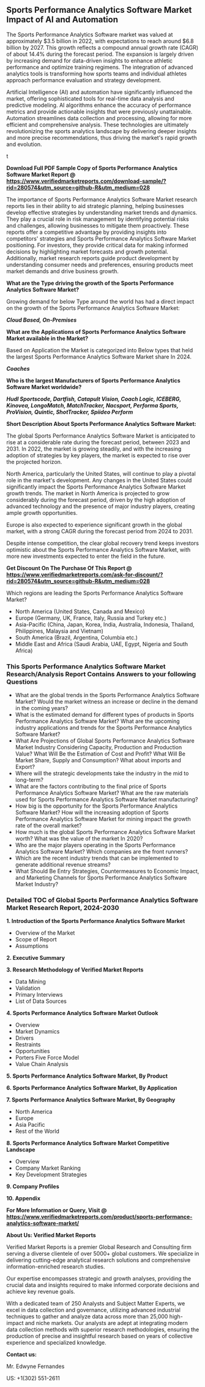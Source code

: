 <h2>Sports Performance Analytics Software Market Impact of AI and Automation</h2><p>The Sports Performance Analytics Software market was valued at approximately $3.5 billion in 2022, with expectations to reach around $6.8 billion by 2027. This growth reflects a compound annual growth rate (CAGR) of about 14.4% during the forecast period. The expansion is largely driven by increasing demand for data-driven insights to enhance athletic performance and optimize training regimens. The integration of advanced analytics tools is transforming how sports teams and individual athletes approach performance evaluation and strategy development.</p><p>Artificial Intelligence (AI) and automation have significantly influenced the market, offering sophisticated tools for real-time data analysis and predictive modeling. AI algorithms enhance the accuracy of performance metrics and provide actionable insights that were previously unattainable. Automation streamlines data collection and processing, allowing for more efficient and comprehensive analysis. These technologies are ultimately revolutionizing the sports analytics landscape by delivering deeper insights and more precise recommendations, thus driving the market's rapid growth and evolution.</p>t</p><p id="" class=""><strong>Download Full PDF Sample Copy of Sports Performance Analytics Software Market Report @ <a href="https://www.verifiedmarketreports.com/download-sample/?rid=280574&utm_source=github-R&utm_medium=028" target="_blank">https://www.verifiedmarketreports.com/download-sample/?rid=280574&utm_source=github-R&utm_medium=028</a></strong></p><p>The importance of&nbsp;Sports Performance Analytics Software Market research reports lies in their ability to aid strategic planning, helping businesses develop effective strategies by understanding market trends and dynamics. They play a crucial role in risk management by identifying potential risks and challenges, allowing businesses to mitigate them proactively. These reports offer a competitive advantage by providing insights into competitors' strategies and Sports Performance Analytics Software Market positioning. For investors, they provide critical data for making informed decisions by highlighting market forecasts and growth potential. Additionally, market research reports guide product development by understanding consumer needs and preferences, ensuring products meet market demands and drive business growth.</p><p><strong>What are the&nbsp;Type driving the growth of the Sports Performance Analytics Software Market?</strong></p><p id="" class="">Growing demand for below Type around the world has had a direct impact on the growth of the Sports Performance Analytics Software Market:</p><em><strong>Cloud Based, On-Premises</strong></em></p><strong>What are the&nbsp;Applications&nbsp;of Sports Performance Analytics Software Market available in the Market?</strong></p><p id="" class="">Based on Application the Market is categorized into Below types that held the largest Sports Performance Analytics Software Market share In 2024.</p><em><strong>Coaches</strong></em></p><strong>Who is the largest Manufacturers of Sports Performance Analytics Software Market worldwide?</strong></p><p><em><strong>Hudl Sportscode, Dartfish, Catapult Vision, Coach Logic, ICEBERG, Kinovea, LongoMatch, MatchTracker, Nacsport, Performa Sports, ProVision, Quintic, ShotTracker, Spiideo Perform</strong></em></p><p id="" class=""><strong>Short Description About Sports Performance Analytics Software Market:</strong></p><p>The global Sports Performance Analytics Software Market is anticipated to rise at a considerable rate during the forecast period, between 2023 and 2031. In 2022, the market is growing steadily, and with the increasing adoption of strategies by key players, the market is expected to rise over the projected horizon.</p><p>North America, particularly the United States, will continue to play a pivotal role in the market's development. Any changes in the United States could significantly impact the Sports Performance Analytics Software Market growth trends. The market in North America is projected to grow considerably during the forecast period, driven by the high adoption of advanced technology and the presence of major industry players, creating ample growth opportunities.</p><p>Europe is also expected to experience significant growth in the global market, with a strong CAGR during the forecast period from 2024 to 2031.</p><p>Despite intense competition, the clear global recovery trend keeps investors optimistic about the Sports Performance Analytics Software Market, with more new investments expected to enter the field in the future.</p><p id="" class=""><strong>Get Discount On The Purchase Of This Report @ <a href="https://www.verifiedmarketreports.com/ask-for-discount/?rid=280574&utm_source=github-R&utm_medium=028" target="_blank">https://www.verifiedmarketreports.com/ask-for-discount/?rid=280574&utm_source=github-R&utm_medium=028</a></strong></p>Which regions are leading the Sports Performance Analytics Software Market?</p><ul><li>North America (United States, Canada and Mexico)</li><li>Europe (Germany, UK, France, Italy, Russia and Turkey etc.)</li><li>Asia-Pacific (China, Japan, Korea, India, Australia, Indonesia, Thailand, Philippines, Malaysia and Vietnam)</li><li>South America (Brazil, Argentina, Columbia etc.)</li><li>Middle East and Africa (Saudi Arabia, UAE, Egypt, Nigeria and South Africa)</li></ul><h3 id="" class="">This Sports Performance Analytics Software Market Research/Analysis Report Contains Answers to your following Questions</h3><ul><li>What are the global trends in the Sports Performance Analytics Software Market? Would the market witness an increase or decline in the demand in the coming years?</li><li>What is the estimated demand for different types of products in Sports Performance Analytics Software Market? What are the upcoming industry applications and trends for the Sports Performance Analytics Software Market?</li><li>What Are Projections of Global Sports Performance Analytics Software Market Industry Considering Capacity, Production and Production Value? What Will Be the Estimation of Cost and Profit? What Will Be Market Share, Supply and Consumption? What about imports and Export?</li><li>Where will the strategic developments take the industry in the mid to long-term?</li><li>What are the factors contributing to the final price of Sports Performance Analytics Software Market? What are the raw materials used for Sports Performance Analytics Software Market manufacturing?</li><li>How big is the opportunity for the Sports Performance Analytics Software Market? How will the increasing adoption of Sports Performance Analytics Software Market for mining impact the growth rate of the overall market?</li><li>How much is the global Sports Performance Analytics Software Market worth? What was the value of the market In 2020?</li><li>Who are the major players operating in the Sports Performance Analytics Software Market? Which companies are the front runners?</li><li>Which are the recent industry trends that can be implemented to generate additional revenue streams?</li><li>What Should Be Entry Strategies, Countermeasures to Economic Impact, and Marketing Channels for Sports Performance Analytics Software Market Industry?</li></ul><h3 id="" class="">Detailed TOC of Global Sports Performance Analytics Software Market Research Report, 2024-2030</h3><p id="" class=""><strong>1. Introduction of the Sports Performance Analytics Software Market</strong></p><ul><li>Overview of the Market</li><li>Scope of Report</li><li>Assumptions</li></ul><p id="" class=""><strong>2. Executive Summary</strong></p><p id="" class=""><strong>3. Research Methodology of Verified Market Reports</strong></p><ul><li>Data Mining</li><li>Validation</li><li>Primary Interviews</li><li>List of Data Sources</li></ul><p id="" class=""><strong>4. Sports Performance Analytics Software Market Outlook</strong></p><ul><li>Overview</li><li>Market Dynamics</li><li>Drivers</li><li>Restraints</li><li>Opportunities</li><li>Porters Five Force Model</li><li>Value Chain Analysis</li></ul><p id="" class=""><strong>5. Sports Performance Analytics Software Market, By Product</strong></p><p id="" class=""><strong>6. Sports Performance Analytics Software Market, By Application</strong></p><p id="" class=""><strong>7. Sports Performance Analytics Software Market, By Geography</strong></p><ul><li>North America</li><li>Europe</li><li>Asia Pacific</li><li>Rest of the World</li></ul><p id="" class=""><strong>8. Sports Performance Analytics Software Market Competitive Landscape</strong></p><ul><li>Overview</li><li>Company Market Ranking</li><li>Key Development Strategies</li></ul><p id="" class=""><strong>9. Company Profiles</strong></p><p id="" class=""><strong>10. Appendix</strong></p><p id="" class=""><strong>For More Information or Query, Visit @ <a href="https://www.verifiedmarketreports.com/product/sports-performance-analytics-software-market/" target="_blank">https://www.verifiedmarketreports.com/product/sports-performance-analytics-software-market/</a></strong></p><p id="" class=""><strong>About Us: Verified Market Reports</strong></p><p id="" class="">Verified Market Reports is a premier Global Research and Consulting firm serving a diverse clientele of over 5000+ global customers. We specialize in delivering cutting-edge analytical research solutions and comprehensive information-enriched research studies.</p><p id="" class="">Our expertise encompasses strategic and growth analyses, providing the crucial data and insights required to make informed corporate decisions and achieve key revenue goals.</p><p id="" class="">With a dedicated team of 250 Analysts and Subject Matter Experts, we excel in data collection and governance, utilizing advanced industrial techniques to gather and analyze data across more than 25,000 high-impact and niche markets. Our analysts are adept at integrating modern data collection methods with superior research methodologies, ensuring the production of precise and insightful research based on years of collective experience and specialized knowledge.</p><p id="" class=""><strong>Contact us:</strong></p><p id="" class="">Mr. Edwyne Fernandes</p><p id="" class="">US: +1(302) 551-2611</p>